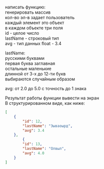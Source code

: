 написать функцию:  
генерировать массив  
кол-во эл-в задает пользователь  
каждый элемент это объект  
в каждом объекте три поля  
id - целое число  
lastName - строковый тип  
avg - тип данных float - 3.4  

lastName:  
русскими буквами  
первая буква заглавная  
остальные маленькие  
длинной от 3-х до 12-ти букв  
выбираются случайным образом  

avg: от 2.0 до 5.0 с точность до 1 знака  

Результат работы функции вывести на экран  
В структурированном виде, как ниже:  

```json
[
    {
        "id": 12,
        "lastName": "Эываоырд",
        "avg": 3.4
    },
        {
        "id": 13,
        "lastName": "Олвыл",
        "avg": 4.0
    }
]
```
